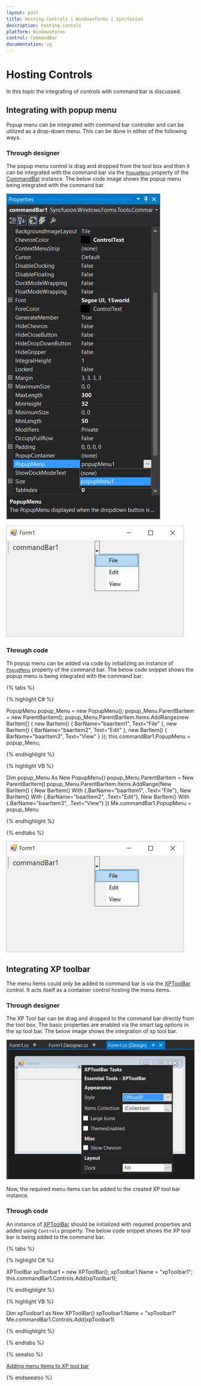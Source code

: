 ```yaml
---
layout: post
title: Hosting-Controls | WindowsForms | Syncfusion
description: hosting contols
platform: WindowsForms
control: CommandBar
documentation: ug
---
```


# Hosting Controls

In this topic the integrating of controls with command bar is discussed.

## Integrating with popup menu

Popup menu can be integrated with command bar controller and can be utilized as a drop-down menu. This can be done in either of the following ways.

### Through designer

The popup menu control is drag and dropped from the tool box and then it can be integrated with the command bar via the [`PopupMenu`](https://help.syncfusion.com/cr/cref_files/windowsforms/Syncfusion.Tools.Windows~Syncfusion.Windows.Forms.Tools.CommandBar~PopupMenu.html) property of the [CommandBar](https://help.syncfusion.com/cr/cref_files/windowsforms/Syncfusion.Tools.Windows~Syncfusion.Windows.Forms.Tools.CommandBar.html) instance. The below code image shows the popup menu being integrated with the command bar.

![Popup menu added to the command bar](Hosting-Controls-images/popupMenu_Integration_CommandBar_Designer.png)

![Popup menu added to the command bar](Hosting-Controls-images/form_with_CommandBar_PopupMenu.png)

### Through code

Th popup menu can be added via code by initializing an instance of [`PopupMenu`](https://help.syncfusion.com/cr/cref_files/windowsforms/Syncfusion.Tools.Windows~Syncfusion.Windows.Forms.Tools.CommandBar~PopupMenu.html) property of the command bar. The below code snippet shows the popup menu is being integrated with the command bar.

{% tabs %}

{% highlight C# %}

PopupMenu popup_Menu = new PopupMenu();
popup_Menu.ParentBarItem = new ParentBarItem();
popup_Menu.ParentBarItem.Items.AddRange(new BarItem[]
{
    new BarItem() { BarName="baarItem1", Text="File" },
    new BarItem() { BarName="baarItem2", Text="Edit" },
    new BarItem() { BarName="baarItem3", Text="View" }
});
this.commandBar1.PopupMenu = popup_Menu;

{% endhighlight %}

{% highlight VB %}

Dim popup_Menu As New PopupMenu()
popup_Menu.ParentBarItem = New ParentBarItem()
popup_Menu.ParentBarItem.Items.AddRange(New BarItem()
{
    New BarItem() With {.BarName="baarItem1", .Text="File"},
    New BarItem() With {.BarName="baarItem2", .Text="Edit"},
    New BarItem() With {.BarName="baarItem3", .Text="View"}
})
Me.commandBar1.PopupMenu = popup_Menu

{% endhighlight %}

{% endtabs %}

![Popup menu added to the command bar](Hosting-Controls-images/form_with_CommandBar_PopupMenu.png)

## Integrating XP toolbar

The menu items could only be added to command bar is via the [XPToolBar](https://help.syncfusion.com/cr/cref_files/windowsforms/Syncfusion.Tools.Windows~Syncfusion.Windows.Forms.Tools.XPMenus.XPToolBar.html) control. It acts itself as a container control hosting the menu items.

### Through designer

The XP Tool bar can be drag and dropped to the command bar directly from the tool box. The basic properties are enabled via the smart tag options in the xp tool bar. The below image shows the integration of xp tool bar.

![XP Tool bar added to the form](Hosting-Controls-images/xpToolbar_Integration_CommandBar_Designer.png)

Now, the required menu items can be added to the created XP tool bar instance.

### Through code

An instance of [XPToolBar](https://help.syncfusion.com/cr/cref_files/windowsforms/Syncfusion.Tools.Windows~Syncfusion.Windows.Forms.Tools.XPMenus.XPToolBar.html) should be initialized with required properties and added using `Controls` property. The below code snippet shows the XP tool bar is being added to the command bar.

{% tabs %}

{% highlight C# %}

XPToolBar xpToolbar1 = new XPToolBar();
xpToolbar1.Name = "xpToolbar1";
this.commandBar1.Controls.Add(xpToolbar1);

{% endhighlight %}

{% highlight VB %}

Dim xpToolbar1 as New XPToolBar()
xpToolbar1.Name = "xpToolbar1"
Me.commandBar1.Controls.Add(xpToolbar1)

{% endhighlight %}

{% endtabs %}

{% seealso %}

[Adding menu items to XP tool bar](https://help.syncfusion.com/windowsforms/xptoolbar/adding-and-filling-the-xptoolbar)

{% endseealso %}